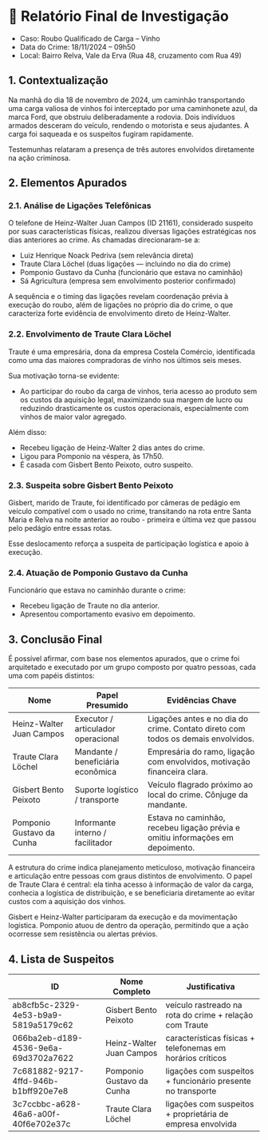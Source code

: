 # 🧾 Relatório Final de Investigação 
* Caso: Roubo Qualificado de Carga – Vinho
* Data do Crime: 18/11/2024 – 09h50
* Local: Bairro Relva, Vale da Erva (Rua 48, cruzamento com Rua 49)

## 1. Contextualização
Na manhã do dia 18 de novembro de 2024, um caminhão transportando uma carga valiosa de vinhos foi interceptado por uma caminhonete azul, da marca Ford, que obstruiu deliberadamente a rodovia. Dois indivíduos armados desceram do veículo, rendendo o motorista e seus ajudantes. A carga foi saqueada e os suspeitos fugiram rapidamente.

Testemunhas relataram a presença de três autores envolvidos diretamente na ação criminosa.

## 2. Elementos Apurados
### 2.1. Análise de Ligações Telefônicas
O telefone de Heinz-Walter Juan Campos (ID 21161), considerado suspeito por suas características físicas, realizou diversas ligações estratégicas nos dias anteriores ao crime. As chamadas direcionaram-se a:
* Luiz Henrique Noack Pedriva (sem relevância direta)
* Traute Clara Löchel (duas ligações — incluindo no dia do crime)
* Pomponio Gustavo da Cunha (funcionário que estava no caminhão)
* Sá Agricultura (empresa sem envolvimento posterior confirmado)

A sequência e o timing das ligações revelam coordenação prévia à execução do roubo, além de ligações no próprio dia do crime, o que caracteriza forte evidência de envolvimento direto de Heinz-Walter.

### 2.2. Envolvimento de Traute Clara Löchel
Traute é uma empresária, dona da empresa Costela Comércio, identificada como uma das maiores compradoras de vinho nos últimos seis meses.

Sua motivação torna-se evidente:
* Ao participar do roubo da carga de vinhos, teria acesso ao produto sem os custos da aquisição legal, maximizando sua margem de lucro ou reduzindo drasticamente os custos operacionais, especialmente com vinhos de maior valor agregado.

Além disso:

* Recebeu ligação de Heinz-Walter 2 dias antes do crime.
* Ligou para Pomponio na véspera, às 17h50.
* É casada com Gisbert Bento Peixoto, outro suspeito.

### 2.3. Suspeita sobre Gisbert Bento Peixoto
Gisbert, marido de Traute, foi identificado por câmeras de pedágio em veículo compatível com o usado no crime, transitando na rota entre Santa Maria e Relva na noite anterior ao roubo - primeira e última vez que passou pelo pedágio entre essas rotas.

Esse deslocamento reforça a suspeita de participação logística e apoio à execução.

### 2.4. Atuação de Pomponio Gustavo da Cunha
Funcionário que estava no caminhão durante o crime:

* Recebeu ligação de Traute no dia anterior.
* Apresentou comportamento evasivo em depoimento.

## 3. Conclusão Final
É possível afirmar, com base nos elementos apurados, que o crime foi arquitetado e executado por um grupo composto por quatro pessoas, cada uma com papéis distintos:

| Nome                      | Papel Presumido                    | Evidências Chave                                                                 |
|---------------------------|------------------------------------|----------------------------------------------------------------------------------|
| Heinz-Walter Juan Campos  | Executor / articulador operacional | Ligações antes e no dia do crime. Contato direto com todos os demais envolvidos. |
| Traute Clara Löchel	    | Mandante / beneficiária econômica	 | Empresária do ramo, ligação com envolvidos, motivação financeira clara.          |
| Gisbert Bento Peixoto	    | Suporte logístico / transporte	 | Veículo flagrado próximo ao local do crime. Cônjuge da mandante.                 |
| Pomponio Gustavo da Cunha | Informante interno / facilitador	 | Estava no caminhão, recebeu ligação prévia e omitiu informações em depoimento.   |

A estrutura do crime indica planejamento meticuloso, motivação financeira e articulação entre pessoas com graus distintos de envolvimento. O papel de Traute Clara é central: ela tinha acesso à informação de valor da carga, conhecia a logística de distribuição, e se beneficiaria diretamente ao evitar custos com a aquisição dos vinhos.

Gisbert e Heinz-Walter participaram da execução e da movimentação logística. Pomponio atuou de dentro da operação, permitindo que a ação ocorresse sem resistência ou alertas prévios.

## 4. Lista de Suspeitos
| ID                                   | Nome Completo                       | Justificativa                                               |
|--------------------------------------|-------------------------------------|-------------------------------------------------------------|
| ab8cfb5c-2329-4e53-b9a9-5819a5179c62 | Gisbert Bento Peixoto               | veículo rastreado na rota do crime + relação com Traute     |
| 066ba2eb-d189-4536-9e6a-69d3702a7622 | Heinz-Walter Juan Campos            | características físicas + telefonemas em horários críticos  |
| 7c681882-9217-4ffd-946b-b1bff920e7e8 | Pomponio Gustavo da Cunha           | ligações com suspeitos + funcionário presente no transporte |
| 3c7ccbbc-a628-46a6-a00f-40f6e702e37c | Traute Clara Löchel                 | ligações com suspeitos + proprietária de empresa envolvida  |